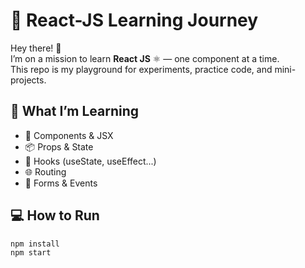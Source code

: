# 🎯 React-JS Learning Journey

Hey there! 👋  
I’m on a mission to learn **React JS** ⚛️ — one component at a time.  
This repo is my playground for experiments, practice code, and mini-projects.

## 🚀 What I’m Learning
- 🧩 Components & JSX  
- 📦 Props & State  
- 🎣 Hooks (useState, useEffect...)  
- 🌐 Routing  
- 📝 Forms & Events  

## 💻 How to Run
```bash
npm install
npm start
